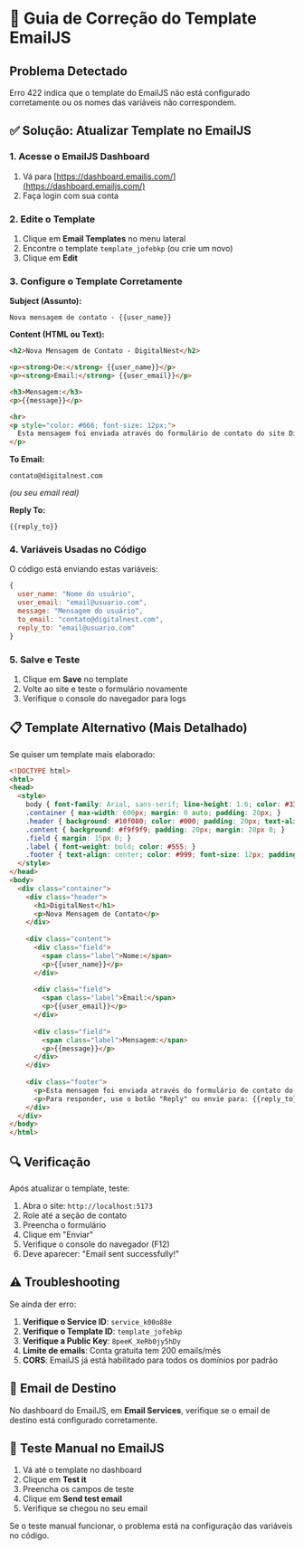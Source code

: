 # 🔧 Guia de Correção do Template EmailJS

## Problema Detectado

Erro 422 indica que o template do EmailJS não está configurado corretamente ou os nomes das variáveis não correspondem.

## ✅ Solução: Atualizar Template no EmailJS

### 1. Acesse o EmailJS Dashboard

1. Vá para [https://dashboard.emailjs.com/](https://dashboard.emailjs.com/)
2. Faça login com sua conta

### 2. Edite o Template

1. Clique em **Email Templates** no menu lateral
2. Encontre o template `template_jofebkp` (ou crie um novo)
3. Clique em **Edit**

### 3. Configure o Template Corretamente

**Subject (Assunto):**
```
Nova mensagem de contato - {{user_name}}
```

**Content (HTML ou Text):**
```html
<h2>Nova Mensagem de Contato - DigitalNest</h2>

<p><strong>De:</strong> {{user_name}}</p>
<p><strong>Email:</strong> {{user_email}}</p>

<h3>Mensagem:</h3>
<p>{{message}}</p>

<hr>
<p style="color: #666; font-size: 12px;">
  Esta mensagem foi enviada através do formulário de contato do site DigitalNest.
</p>
```

**To Email:**
```
contato@digitalnest.com
```
*(ou seu email real)*

**Reply To:**
```
{{reply_to}}
```

### 4. Variáveis Usadas no Código

O código está enviando estas variáveis:

```javascript
{
  user_name: "Nome do usuário",
  user_email: "email@usuario.com",
  message: "Mensagem do usuário",
  to_email: "contato@digitalnest.com",
  reply_to: "email@usuario.com"
}
```

### 5. Salve e Teste

1. Clique em **Save** no template
2. Volte ao site e teste o formulário novamente
3. Verifique o console do navegador para logs

## 📋 Template Alternativo (Mais Detalhado)

Se quiser um template mais elaborado:

```html
<!DOCTYPE html>
<html>
<head>
  <style>
    body { font-family: Arial, sans-serif; line-height: 1.6; color: #333; }
    .container { max-width: 600px; margin: 0 auto; padding: 20px; }
    .header { background: #10f080; color: #000; padding: 20px; text-align: center; }
    .content { background: #f9f9f9; padding: 20px; margin: 20px 0; }
    .field { margin: 15px 0; }
    .label { font-weight: bold; color: #555; }
    .footer { text-align: center; color: #999; font-size: 12px; padding: 20px; }
  </style>
</head>
<body>
  <div class="container">
    <div class="header">
      <h1>DigitalNest</h1>
      <p>Nova Mensagem de Contato</p>
    </div>
    
    <div class="content">
      <div class="field">
        <span class="label">Nome:</span>
        <p>{{user_name}}</p>
      </div>
      
      <div class="field">
        <span class="label">Email:</span>
        <p>{{user_email}}</p>
      </div>
      
      <div class="field">
        <span class="label">Mensagem:</span>
        <p>{{message}}</p>
      </div>
    </div>
    
    <div class="footer">
      <p>Esta mensagem foi enviada através do formulário de contato do site DigitalNest</p>
      <p>Para responder, use o botão "Reply" ou envie para: {{reply_to}}</p>
    </div>
  </div>
</body>
</html>
```

## 🔍 Verificação

Após atualizar o template, teste:

1. Abra o site: `http://localhost:5173`
2. Role até a seção de contato
3. Preencha o formulário
4. Clique em "Enviar"
5. Verifique o console do navegador (F12)
6. Deve aparecer: "Email sent successfully!"

## ⚠️ Troubleshooting

Se ainda der erro:

1. **Verifique o Service ID**: `service_k00o88e`
2. **Verifique o Template ID**: `template_jofebkp`
3. **Verifique a Public Key**: `8peeK_XeRb0jy5hDy`
4. **Limite de emails**: Conta gratuita tem 200 emails/mês
5. **CORS**: EmailJS já está habilitado para todos os domínios por padrão

## 📧 Email de Destino

No dashboard do EmailJS, em **Email Services**, verifique se o email de destino está configurado corretamente.

## 🎯 Teste Manual no EmailJS

1. Vá até o template no dashboard
2. Clique em **Test it**
3. Preencha os campos de teste
4. Clique em **Send test email**
5. Verifique se chegou no seu email

Se o teste manual funcionar, o problema está na configuração das variáveis no código.
